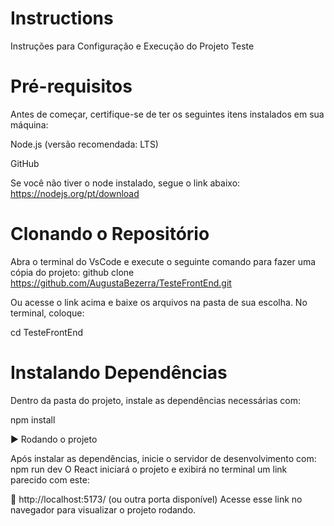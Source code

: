 
# Instructions

Instruções para Configuração e Execução do Projeto Teste

# Pré-requisitos
Antes de começar, certifique-se de ter os seguintes itens instalados em sua máquina:

Node.js (versão recomendada: LTS)

GitHub

Se você não tiver o node instalado, segue o link abaixo: https://nodejs.org/pt/download 

# Clonando o Repositório
Abra o terminal do VsCode e execute o seguinte comando para fazer uma cópia do projeto:
github clone https://github.com/AugustaBezerra/TesteFrontEnd.git

Ou acesse o link acima e baixe os arquivos na pasta de sua escolha. No terminal, coloque:

cd TesteFrontEnd

# Instalando Dependências
Dentro da pasta do projeto, instale as dependências necessárias com:

npm install 

▶️ Rodando o projeto

Após instalar as dependências, inicie o servidor de desenvolvimento com:
npm run dev
O React iniciará o projeto e exibirá no terminal um link parecido com este:

🔗 http://localhost:5173/ (ou outra porta disponível)
Acesse esse link no navegador para visualizar o projeto rodando.




